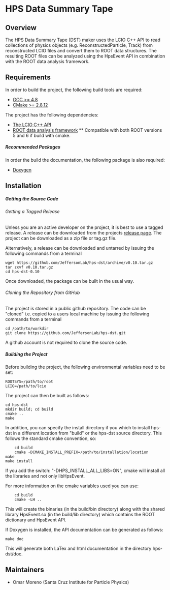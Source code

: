 HPS Data Summary Tape
=====================

Overview
--------

The HPS Data Summary Tape (DST) maker uses the LCIO C++ API to read collections
of physics objects (e.g. ReconstructedParticle, Track) from reconstructed LCIO
files and convert them to ROOT data structures. The resulting ROOT files can be 
analyzed using the HpsEvent API in combination with the ROOT data analysis 
framework.

Requirements
------------

In order to build the project, the following build tools are required:
* [GCC >= 4.8](https://gcc.gnu.org/install/)
* [CMake >= 2.8.12](http://www.cmake.org/cmake/help/install.html)

The project has the following dependencies: 
* [The LCIO C++ API](http://lcio.desy.de/v02-04-03/doc/manual_html/manual.html#SECTION00030000000000000000)
* [ROOT data analysis framework](http://root.cern.ch/drupal/content/installing-root-source)
** Compatible with both ROOT versions 5 and 6 if build with cmake.

##### Recommended Packages #####

In order the build the documentation, the following package is also required:
* [Doxygen](http://www.stack.nl/~dimitri/doxygen/manual/install.html) 

Installation
------------

##### Getting the Source Code #####

###### Getting a Tagged Release ######

Unless you are an active developer on the project, it is best to use a tagged 
release. A release can be downloaded from the projects 
[release page](https://github.com/JeffersonLab/hps-dst/releases).  The project
can be downloaded as a zip file or tag.gz file.

Alternatively, a release can be downloaded and untarred by issuing the 
following commands from a terminal

    wget https://github.com/JeffersonLab/hps-dst/archive/v0.10.tar.gz
    tar zxvf v0.10.tar.gz
    cd hps-dst-0.10

Once downloaded, the package can be built in the usual way.

###### Cloning the Repository from GitHub ######

The project is stored in a public github repository.  The code can be 
"cloned" i.e. copied to a users local machine by issuing the following commands
from a terminal

	cd /path/to/workdir
	git clone https://github.com/JeffersonLab/hps-dst.git

A github account is not required to clone the source code.

##### Building the Project #####

Before building the project, the following environmental variables need to be set:

	ROOTSYS=/path/to/root
	LCIO=/path/to/lcio

The project can then be built as follows:

	cd hps-dst
	mkdir build; cd build
	cmake ..
	make

In addition, you can specify the install directory if you which to install hps-dst
in a different location from "build" or the hps-dst source directory. This follows
the standard cmake convention, so:

        cd build
        cmake -DCMAKE_INSTALL_PREFIX=/path/to/installation/location
	make
	make install

If you add the switch: "-DHPS_INSTALL_ALL_LIBS=ON", cmake will install all
the libraries and not only libHpsEvent.

For more information on the cmake variables used you can use:

        cd build
        cmake -LH ..

This will create the binaries (in the build/bin directory) along with the shared
library HpsEvent.so (in the build/lib directory) which contains the ROOT 
dictionary and HpsEvent API.  

If Doxygen is installed, the API documentation can be generated as follows:

	make doc

This will generate both LaTex and html documentation in the directory hps-dst/doc.


Maintainers
-----------

* Omar Moreno (Santa Cruz Institute for Particle Physics) 

